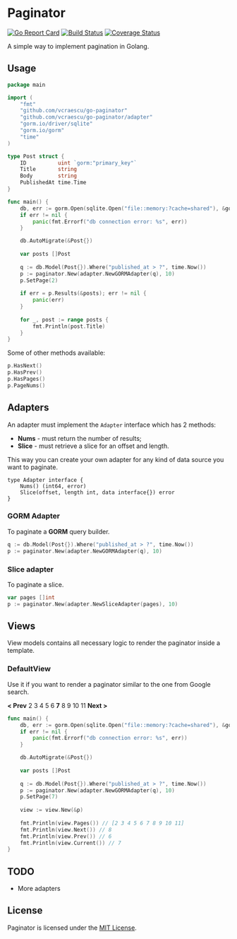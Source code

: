 # Paginator

[![Go Report Card](https://goreportcard.com/badge/github.com/vcraescu/go-paginator?kill_cache=2)](https://goreportcard.com/report/github.com/vcraescu/go-paginator) 
[![Build Status](https://travis-ci.com/vcraescu/go-paginator.svg?branch=master&kill_cache=2)](https://travis-ci.com/vcraescu/go-paginator) 
[![Coverage Status](https://coveralls.io/repos/github/vcraescu/go-paginator/badge.svg?branch=master&kill_cache=2)](https://coveralls.io/github/vcraescu/go-paginator?branch=master)

A simple way to implement pagination in Golang.

## Usage

```go
package main

import (
    "fmt"
    "github.com/vcraescu/go-paginator"
    "github.com/vcraescu/go-paginator/adapter"
    "gorm.io/driver/sqlite"
    "gorm.io/gorm"
    "time"
)

type Post struct {
	ID          uint `gorm:"primary_key"`
	Title       string
	Body        string
	PublishedAt time.Time
}

func main() {
	db, err := gorm.Open(sqlite.Open("file::memory:?cache=shared"), &gorm.Config{})
	if err != nil {
		panic(fmt.Errorf("db connection error: %s", err))
	}

	db.AutoMigrate(&Post{})
	
	var posts []Post
	
	q := db.Model(Post{}).Where("published_at > ?", time.Now())
	p := paginator.New(adapter.NewGORMAdapter(q), 10)
	p.SetPage(2)
	
	if err = p.Results(&posts); err != nil {
		panic(err)
	}
	
	for _, post := range posts {
		fmt.Println(post.Title)
	}
}
```

Some of other methods available:

```go
p.HasNext()
p.HasPrev()
p.HasPages()
p.PageNums()
```

## Adapters

An adapter must implement the `Adapter` interface which has 2 methods: 

* **Nums** - must return the number of results;
* **Slice** - must retrieve a slice for an offset and length.

This way you can create your own adapter for any kind of data source you want to paginate. 

```golang 
type Adapter interface {
	Nums() (int64, error)
	Slice(offset, length int, data interface{}) error
}
```

### GORM Adapter

To paginate a **GORM** query builder.

```go
q := db.Model(Post{}).Where("published_at > ?", time.Now())
p := paginator.New(adapter.NewGORMAdapter(q), 10)
```

### Slice adapter

To paginate a slice.

```go
var pages []int
p := paginator.New(adapter.NewSliceAdapter(pages), 10)
```

## Views

View models contains all necessary logic to render the paginator inside a template.

### DefaultView

Use it if you want to render a paginator similar to the one from Google search.

**< Prev** 2 3 4 5 6 **7** 8 9 10 11 **Next >**

```go
func main() {
	db, err := gorm.Open(sqlite.Open("file::memory:?cache=shared"), &gorm.Config{})
	if err != nil {
		panic(fmt.Errorf("db connection error: %s", err))
	}

	db.AutoMigrate(&Post{})
	
	var posts []Post
	
	q := db.Model(Post{}).Where("published_at > ?", time.Now())
	p := paginator.New(adapter.NewGORMAdapter(q), 10)
	p.SetPage(7)
	
	view := view.New(&p)
	
	fmt.Println(view.Pages()) // [2 3 4 5 6 7 8 9 10 11]
	fmt.Println(view.Next()) // 8
	fmt.Println(view.Prev()) // 6
	fmt.Println(view.Current()) // 7
}
```

## TODO

* More adapters

## License

Paginator is licensed under the [MIT License](LICENSE).
